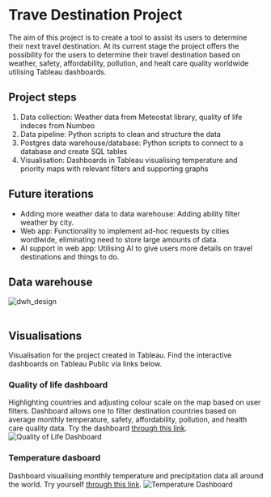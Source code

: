 # Trave Destination Project
The aim of this project is to create a tool to assist its users to determine their next travel destination. At its current stage the project offers the possibility for the users to determine their travel destination based on weather, safety, affordability, pollution, and healt care quality worldwide utilising Tableau dashboards.

## Project steps
1. Data collection: Weather data from Meteostat library, quality of life indeces from Numbeo
2. Data pipeline: Python scripts to clean and structure the data
3. Postgres data warehouse/database: Python scripts to connect to a database and create SQL tables
4. Visualisation: Dashboards in Tableau visualising temperature and priority maps with relevant filters and supporting graphs

## Future iterations
- Adding more weather data to data warehouse: Adding ability filter weather by city.
- Web app: Functionality to implement ad-hoc requests by cities wordlwide, eliminating need to store large amounts of data.
- AI support in web app: Utilising AI to give users more details on travel destinations and things to do.

## Data warehouse
![dwh_design](https://github.com/vltnnx/Travel-Destination-Project/blob/main/warehouse_design/travel_destination_db.png?raw=true)
<br><br>

## Visualisations
Visualisation for the project created in Tableau. Find the interactive dashboards on Tableau Public via links below.

### Quality of life dashboard
Highlighting countries and adjusting colour scale on the map based on user filters. Dashboard allows one to filter destination countries based on average monthly temperature, safety, affordability, pollution, and health care quality data. Try the dashboard [through this link](https://public.tableau.com/views/TravelDestinationPriority/TravelDestinationPriority?:language=en-GB&publish=yes&:sid=&:display_count=n&:origin=viz_share_link).
![Quality of Life Dashboard](https://github.com/vltnnx/Travel-Destination-Project/blob/main/img/fig2_priority%20map.png?raw=true)

### Temperature dasboard
Dashboard visualising monthly temperature and precipitation data all around the world. Try yourself [through this link](https://public.tableau.com/views/WorldWeather_17150782341070/Dashboard?:language=en-GB&publish=yes&:sid=&:display_count=n&:origin=viz_share_link).
![Temperature Dashboard](https://github.com/vltnnx/Travel-Destination-Project/blob/main/img/fig1_weather%20map.png?raw=true)